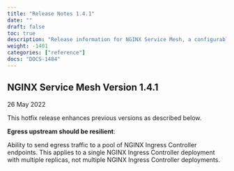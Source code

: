```yaml
---
title: "Release Notes 1.4.1"
date: ""
draft: false
toc: true
description: "Release information for NGINX Service Mesh, a configurable, low‑latency infrastructure layer designed to handle a high volume of network‑based interprocess communication among application infrastructure services using application programming interfaces (APIs).  Lists of new features and known issues are provided."
weight: -1401
categories: ["reference"]
docs: "DOCS-1484"
---
```


## NGINX Service Mesh Version 1.4.1

26 May 2022

This hotfix release enhances previous versions as described below.

**Egress upstream should be resilient**:

Ability to send egress traffic to a pool of NGINX Ingress Controller endpoints. This applies to a single NGINX Ingress Controller deployment with multiple replicas, not multiple NGINX Ingress Controller deployments.
